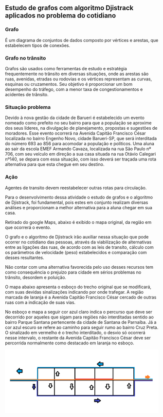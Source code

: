 ## Estudo de grafos com algoritmo Djistrack aplicados no problema do cotidiano ##

### Grafo ###

É um diagrama de conjuntos de dados composto por vértices e arestas, que estabelecem tipos de conexões.

### Grafo no trânsito ###

Grafos são usados como ferramentas de estudo e estratégia frequentemente no trânsito em diversas situações, onde as arestas são ruas, avenidas, etradas ou rodovias e os vértices representam as curvas, esquinas ou cruzamentos. Seu objetivo é proporcionar um bom desempenho do tráfego, com a menor taxa de congestionamentos e acidentes de trânsito.

### Situação problema ###

Devido à nova gestão da cidade de Barueri é estabelecido um evento nomeado como prefeito no seu bairro para que a população se aproxime dos seus líderes, na divulgação de planejamento, propostas e sugestões de moradores. Esse evento ocorrerá na Avenida Capitão Francisco César localizada no bairro Engenho Novo, cidade Barueri-SP, que será interditada do número 693 ao 856 para acomodar a população e políticos. Uma aluna ao sair da escola EMEF Armando Cavaza, localizada na rua São Paulo nº 706, com seu veículo em direção a sua casa situada na rua Otávio Calegari nº140, se depara com essa situação, com isso deverá ser traçada uma rota alternativa para que esta chegue em seu destino.

### Ação ###

Agentes de transito devem reestabelecer outras rotas para circulação. 

Para o desenvolvimento dessa atividade o estudo de grafos e o algoritmo de Djistrack, foi fundamental, pois estes em conjunto realizam diversas análises e proporcionam a melhor alternativa para a aluna chegar em sua casa.

Retirado do google Maps, abaixo é exibido o mapa original, da região em que ocorrerá o evento.

O grafo e o algoritmo de Djistrack irão auxiliar nessa situação que pode ocorrer no cotidiano das pessoas, através da viabilização de alternativas entre as ligações das ruas, de acordo com as leis de transito, cálculo com os parâmetros de velocidade (peso) estabelecidos e comparação com desses resultantes.

Não contar com uma alternativa favorecida pelo uso desses recursos tem como consequência o prejuízo para cidade em sérios problemas no trânsito, desordem e poluição.

O mapa abaixo apresenta o esboço do trecho original que se modificará, com suas devidas sinalizações indicando por onde trafegar. A região marcada de laranja é a Avenida Capitão Francisco César cercado de outras ruas com a indicação de suas vias.

No esboço e mapa a seguir cor azul claro indica o percurso que deve ser decorrido por aqueles que sigam para regiões não interditadas sentido ao bairro Parque Santana pertencente da cidade de Santana de Parnaíba. Já a cor azul escuro se refere ao caminho para seguir rumo ao bairro Cruz Preta. O sinalizado em vermelho é o trecho interditado, o desvio só ocorrerá nesse intervalo, o restante da Avenida Capitão Francisco César deve ser percorrida normalmente como destacado em laranja no esboço. 

![picture alt](https://github.com/GabrielOliveira01/Trabalho-de-grafos/blob/master/Esboco.png)
